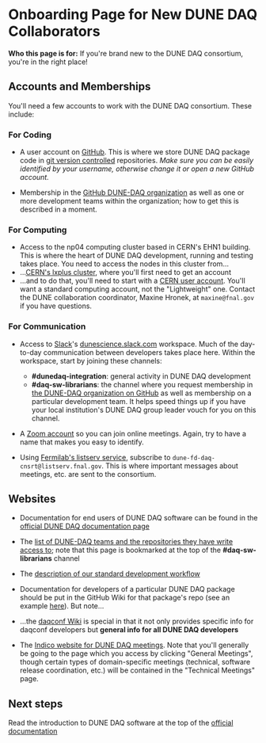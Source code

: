 
# Onboarding Page for New DUNE DAQ Collaborators

**Who this page is for:** If you're brand new to the DUNE DAQ consortium, you're in the right place!

## Accounts and Memberships 

You'll need a few accounts to work with the DUNE DAQ consortium. These include:

### For Coding

* A user account on [GitHub](https://github.com/). This is where we store DUNE DAQ package code in [git version controlled](https://git-scm.com/) repositories. _Make sure you can be easily identified by your username, otherwise change it or open a new GitHub account._

* Membership in the [GitHub DUNE-DAQ organization](https://github.com/DUNE-DAQ) as well as one or more development teams within the organization; how to get this is described in a moment.

### For Computing

* Access to the np04 computing cluster based in CERN's EHN1 building. This is where the heart of DUNE DAQ development, running and testing takes place. You need to access the nodes in this cluster from...
* ...[CERN's lxplus cluster](https://abpcomputing.web.cern.ch/computing_resources/lxplus/), where you'll first need to get an account
* ...and to do that, you'll need to start with a [CERN user account](https://account.cern.ch/account/). You'll want a standard computing account, not the "Lightweight" one. Contact the DUNE collaboration coordinator, Maxine Hronek, at `maxine@fnal.gov` if you have questions. 

### For Communication

* Access to [Slack](https://slack.com)'s [dunescience.slack.com](https://dunescience.slack.com) workspace. Much of the day-to-day communication between developers takes place here. Within the workspace, start by joining these channels:
    * **#dunedaq-integration**: general activity in DUNE DAQ development
    * **#daq-sw-librarians**: the channel where you request membership in [the DUNE-DAQ organization on GitHub](https://github.com/DUNE-DAQ) as well as membership on a particular development team. It helps speed things up if you have your local institution's DUNE DAQ group leader vouch for you on this channel.  

* A [Zoom account](https://zoom.us/) so you can join online meetings. Again, try to have a name that makes you easy to identify. 

* Using [Fermilab's listserv service](https://listserv.fnal.gov/), subscribe to `dune-fd-daq-cnsrt@listserv.fnal.gov`. This is where important messages about meetings, etc. are sent to the consortium. 

## Websites

* Documentation for end users of DUNE DAQ software can be found in the [official DUNE DAQ documentation page](https://dune-daq-sw.readthedocs.io/en/latest/)

* The [list of DUNE-DAQ teams and the repositories they have write access to](https://dune-daq-sw.readthedocs.io/en/latest/packages/daq-release/team_repos/); note that this page is bookmarked at the top of the **#daq-sw-librarians** channel

* The [description of our standard development workflow](https://dune-daq-sw.readthedocs.io/en/latest/packages/daq-release/development_workflow_gitflow/)

* Documentation for developers of a particular DUNE DAQ package should be put in the GitHub Wiki for that package's repo (see an example [here](https://github.com/DUNE-DAQ/dpdklibs/wiki)). But note...

* ...the [daqconf Wiki](https://github.com/DUNE-DAQ/daqconf/wiki) is special in that it not only provides specific info for daqconf developers but **general info for all DUNE DAQ developers**

* The [Indico website for DUNE DAQ meetings](https://indico.fnal.gov/category/700/). Note that you'll generally be going to the page which you access by clicking "General Meetings", though certain types of domain-specific meetings (technical, software release coordination, etc.) will be contained in the "Technical Meetings" page. 

## Next steps

Read the introduction to DUNE DAQ software at the top of the [official documentation](https://dune-daq-sw.readthedocs.io/en/latest/)

